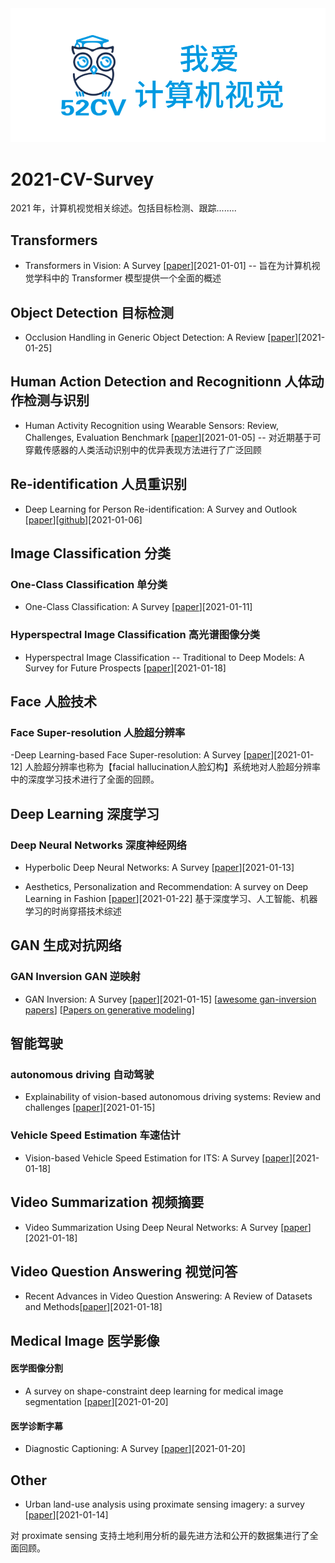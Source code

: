 <div align="center">
  <img src="image/52CV1.png" width="600"/>
</div>

# 2021-CV-Survey

2021 年，计算机视觉相关综述。包括目标检测、跟踪........

## Transformers

- Transformers in Vision: A Survey [[paper](https://arxiv.org/abs/2101.01169)][2021-01-01]
-- 旨在为计算机视觉学科中的 Transformer 模型提供一个全面的概述


## Object Detection 目标检测

- Occlusion Handling in Generic Object Detection: A Review [[paper](https://arxiv.org/abs/2101.08845)][2021-01-25]


## Human Action Detection and Recognitionn 人体动作检测与识别
- Human Activity Recognition using Wearable Sensors: Review, Challenges, Evaluation Benchmark [[paper](https://arxiv.org/abs/2101.01665)][2021-01-05]
-- 对近期基于可穿戴传感器的人类活动识别中的优异表现方法进行了广泛回顾

## Re-identification 人员重识别
- Deep Learning for Person Re-identification: A Survey and Outlook [[paper](https://arxiv.org/abs/2001.04193v2)][[github](github.com/mangye16/ReI)][2021-01-06]

## Image Classification 分类

### One-Class Classification 单分类

- One-Class Classification: A Survey  [[paper](https://arxiv.org/abs/2101.03064)][2021-01-11]

### Hyperspectral Image Classification  高光谱图像分类

- Hyperspectral Image Classification -- Traditional to Deep Models: A Survey for Future Prospects [[paper](https://arxiv.org/abs/2101.06116)][2021-01-18]

## Face 人脸技术

### Face Super-resolution 人脸超分辨率

-Deep Learning-based Face Super-resolution: A Survey  [[paper](https://arxiv.org/abs/2101.03749)][2021-01-12]
人脸超分辨率也称为【facial hallucination人脸幻构】系统地对人脸超分辨率中的深度学习技术进行了全面的回顾。

## Deep Learning 深度学习
### Deep Neural Networks 深度神经网络

- Hyperbolic Deep Neural Networks: A Survey [[paper](https://arxiv.org/abs/2101.04562)][2021-01-13]

- Aesthetics, Personalization and Recommendation: A survey on Deep Learning in Fashion [[paper](https://arxiv.org/abs/2101.08301)][2021-01-22] 基于深度学习、人工智能、机器学习的时尚穿搭技术综述

## GAN 生成对抗网络

### GAN Inversion GAN 逆映射
- GAN Inversion: A Survey [[paper](https://arxiv.org/abs/2101.05278)][2021-01-15] [[awesome gan-inversion papers](https://github.com/weihaox/awesome-image-translation/blob/master/awesome-gan-inversion.md)]
[[Papers on generative modeling](https://github.com/zhoubolei/awesome-generative-modeling)]

## 智能驾驶

### autonomous driving 自动驾驶
- Explainability of vision-based autonomous driving systems: Review and challenges [[paper](https://arxiv.org/abs/2101.05307)][2021-01-15]

### Vehicle Speed Estimation 车速估计
- Vision-based Vehicle Speed Estimation for ITS: A Survey [[paper](https://arxiv.org/abs/2101.06159)][2021-01-18]

## Video Summarization 视频摘要

- Video Summarization Using Deep Neural Networks: A Survey [[paper](https://arxiv.org/abs/2101.06072)][2021-01-18]

## Video Question Answering 视觉问答

- Recent Advances in Video Question Answering: A Review of Datasets and Methods[[paper](https://arxiv.org/abs/2101.05954)][2021-01-18]

## Medical Image 医学影像

#### 医学图像分割
- A survey on shape-constraint deep learning for medical image segmentation [[paper](https://arxiv.org/abs/2101.07721)][2021-01-20]

#### 医学诊断字幕

- Diagnostic Captioning: A Survey [[paper](https://arxiv.org/abs/2101.07299)][2021-01-20]




## Other

- Urban land-use analysis using proximate sensing imagery: a survey [[paper](https://arxiv.org/abs/2101.04827)][2021-01-14]

对 proximate sensing 支持土地利用分析的最先进方法和公开的数据集进行了全面回顾。






















